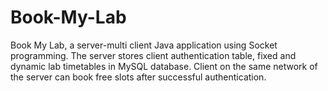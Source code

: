 # Book-My-Lab
Book My Lab, a server-multi client Java application using Socket programming. The server stores client
authentication table, fixed and dynamic lab timetables in MySQL database. Client on the same network of
the server can book free slots after successful authentication.
